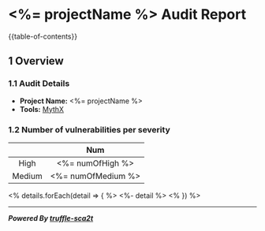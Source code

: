 # <%= projectName %> Audit Report
{{table-of-contents}}
## 1 Overview
### 1.1 Audit Details
* **Project Name:** <%= projectName %>
* **Tools:** [MythX](https://mythx.io/)

### 1.2 Number of vulnerabilities per severity
|       |  Num  |
| :---: | :---: |
|  High | <%= numOfHigh %> |
|  Medium |  <%= numOfMedium %> |

<% details.forEach(detail => { %>
<%- detail %>
<% }) %> 

***
***Powered By [truffle-sca2t](https://github.com/tagomaru/truffle-sca2t)***
